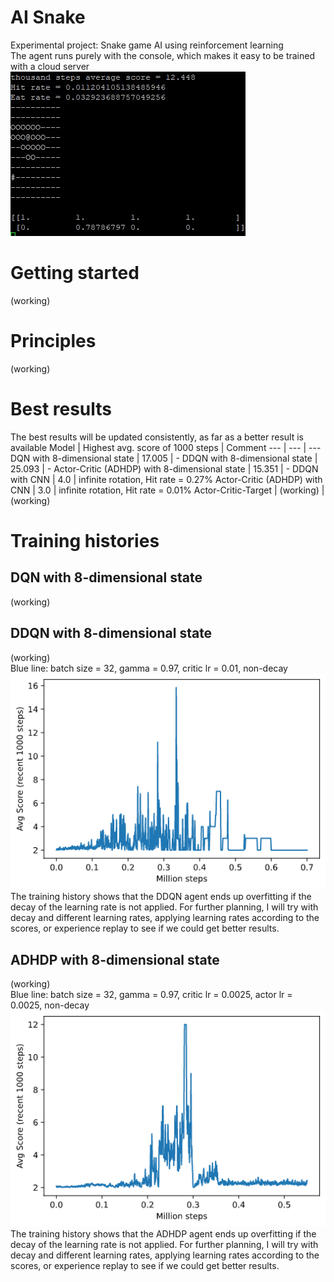 # AI Snake
Experimental project: Snake game AI using reinforcement learning\
The agent runs purely with the console, which makes it easy to be trained with a cloud server
![](https://github.com/zysoong/ai-greedy-snake/blob/master/images/example_ddqn_reduced.gif?raw=true)

# Getting started
(working)

# Principles
(working)

# Best results
The best results will be updated consistently, as far as a better result is available
Model | Highest avg. score of 1000 steps | Comment
--- | --- | ---
DQN with 8-dimensional state | 17.005 | -
DDQN with 8-dimensional state | 25.093 | - 
Actor-Critic (ADHDP) with 8-dimensional state | 15.351 | -
DDQN with CNN | 4.0  | infinite rotation, Hit rate = 0.27%
Actor-Critic (ADHDP) with CNN | 3.0  | infinite rotation, Hit rate = 0.01%
Actor-Critic-Target | (working) | (working)

# Training histories
## DQN with 8-dimensional state
(working)
## DDQN with 8-dimensional state
(working)\
Blue line: batch size = 32, gamma = 0.97, critic lr = 0.01, non-decay
![](https://github.com/zysoong/ai-greedy-snake/blob/master/images/ddqn_plot.png?raw=true)
The training history shows that the DDQN agent ends up overfitting if the decay of the learning rate is not applied. For further planning, I will try with decay and different learning rates, applying learning rates according to the scores, or experience replay to see if we could get better results. 
## ADHDP with 8-dimensional state
(working)\
Blue line: batch size = 32, gamma = 0.97, critic lr = 0.0025, actor lr = 0.0025, non-decay
![](https://github.com/zysoong/ai-greedy-snake/blob/master/images/adhdp_plot.png?raw=true)
The training history shows that the ADHDP agent ends up overfitting if the decay of the learning rate is not applied. For further planning, I will try with decay and different learning rates, applying learning rates according to the scores, or experience replay to see if we could get better results. 
